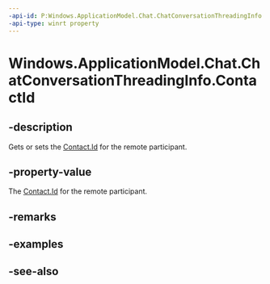 ----api-id: P:Windows.ApplicationModel.Chat.ChatConversationThreadingInfo.ContactId
-api-type: winrt property
---<!-- Property syntaxpublic string ContactId { get;  set; }--># Windows.ApplicationModel.Chat.ChatConversationThreadingInfo.ContactId## -descriptionGets or sets the [Contact.Id](../windows.applicationmodel.contacts/contact_id.md) for the remote participant.## -property-valueThe [Contact.Id](../windows.applicationmodel.contacts/contact_id.md) for the remote participant.## -remarks## -examples## -see-also